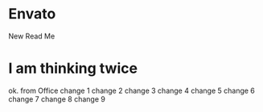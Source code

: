 # Envato
New Read Me
# I am thinking twice
ok.
from Office
change 1
change 2
change 3
change 4
change 5
change 6
change 7
change 8
change 9

